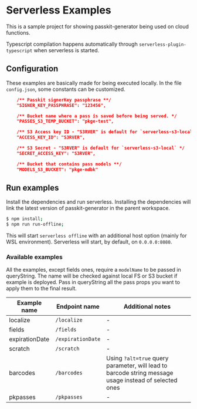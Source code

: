 # Serverless Examples

This is a sample project for showing passkit-generator being used on cloud functions.

Typescript compilation happens automatically through `serverless-plugin-typescript` when serverless is started.

## Configuration

These examples are basically made for being executed locally. In the file `config.json`, some constants can be customized.

```json
	/** Passkit signerKey passphrase **/
	"SIGNER_KEY_PASSPHRASE": "123456",

	/** Bucket name where a pass is saved before being served. */
	"PASSES_S3_TEMP_BUCKET": "pkge-test",

	/** S3 Access key ID - "S3RVER" is default for `serverless-s3-local`. If this example is run offline, "S3RVER" will always be used. */
	"ACCESS_KEY_ID": "S3RVER",

	/** S3 Secret - "S3RVER" is default for `serverless-s3-local` */
	"SECRET_ACCESS_KEY": "S3RVER",

	/** Bucket that contains pass models **/
	"MODELS_S3_BUCKET": "pkge-mdbk"
```

## Run examples

Install the dependencies and run serverless. Installing the dependencies will link the latest version of passkit-generator in the parent workspace.

```sh
$ npm install;
$ npm run run-offline;
```

This will start `serverless offline` with an additional host option (mainly for WSL environment).
Serverless will start, by default, on `0.0.0.0:8080`.

### Available examples

All the examples, except fields ones, require a `modelName` to be passed in queryString. The name will be checked against local FS or S3 bucket if example is deployed.
Pass in queryString all the pass props you want to apply them to the final result.

| Example name   | Endpoint name     | Additional notes                                                                                      |
| -------------- | ----------------- | ----------------------------------------------------------------------------------------------------- |
| localize       | `/localize`       | -                                                                                                     |
| fields         | `/fields`         | -                                                                                                     |
| expirationDate | `/expirationDate` | -                                                                                                     |
| scratch        | `/scratch`        | -                                                                                                     |
| barcodes       | `/barcodes`       | Using `?alt=true` query parameter, will lead to barcode string message usage instead of selected ones |
| pkpasses       | `/pkpasses`       | -                                                                                                     |
